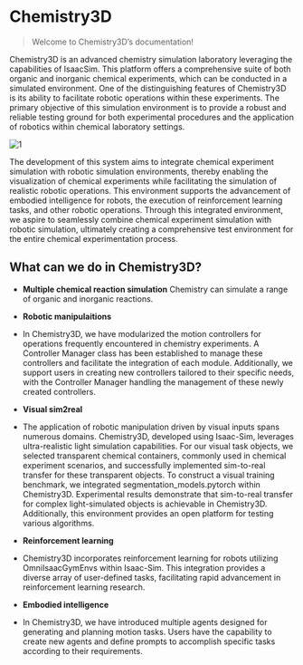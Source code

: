 # Chemistry3D

> Welcome to Chemistry3D’s documentation!

Chemistry3D is an advanced chemistry simulation laboratory leveraging the capabilities of IsaacSim. This platform offers a comprehensive suite of both organic and inorganic chemical experiments, which can be conducted in a simulated environment. One of the distinguishing features of Chemistry3D is its ability to facilitate robotic operations within these experiments. The primary objective of this simulation environment is to provide a robust and reliable testing ground for both experimental procedures and the application of robotics within chemical laboratory settings.

![1](https://github.com/omni-chemistry/omni-chemistry/assets/171568986/483a7bd3-1718-4e0b-9d73-7546b81bbb1f)

The development of this system aims to integrate chemical experiment simulation with robotic simulation environments, thereby enabling the visualization of chemical experiments while facilitating the simulation of realistic robotic operations. This environment supports the advancement of embodied intelligence for robots, the execution of reinforcement learning tasks, and other robotic operations. Through this integrated environment, we aspire to seamlessly combine chemical experiment simulation with robotic simulation, ultimately creating a comprehensive test environment for the entire chemical experimentation process.

## What can we do in Chemistry3D?
* **Multiple chemical reaction simulation** Chemistry can simulate a range of organic and inorganic reactions.

* **Robotic manipulaitions**
*  In Chemistry3D, we have modularized the motion controllers for operations frequently encountered in chemistry experiments. A Controller Manager class has been established to manage these controllers and facilitate the integration of each module. Additionally, we support users in creating new controllers tailored to their specific needs, with the Controller Manager handling the management of these newly created controllers.

* **Visual sim2real**
* The application of robotic manipulation driven by visual inputs spans numerous domains. Chemistry3D, developed using Isaac-Sim, leverages ultra-realistic light simulation capabilities. For our visual task objects, we selected transparent chemical containers, commonly used in chemical experiment scenarios, and successfully implemented sim-to-real transfer for these transparent objects. To construct a visual training benchmark, we integrated segmentation_models.pytorch within Chemistry3D. Experimental results demonstrate that sim-to-real transfer for complex light-simulated objects is achievable in Chemistry3D. Additionally, this environment provides an open platform for testing various algorithms.

* **Reinforcement learning**
* Chemistry3D incorporates reinforcement learning for robots utilizing OmniIsaacGymEnvs within Isaac-Sim. This integration provides a diverse array of user-defined tasks, facilitating rapid advancement in reinforcement learning research.

* **Embodied intelligence**
* In Chemistry3D, we have introduced multiple agents designed for generating and planning motion tasks. Users have the capability to create new agents and define prompts to accomplish specific tasks according to their requirements.
